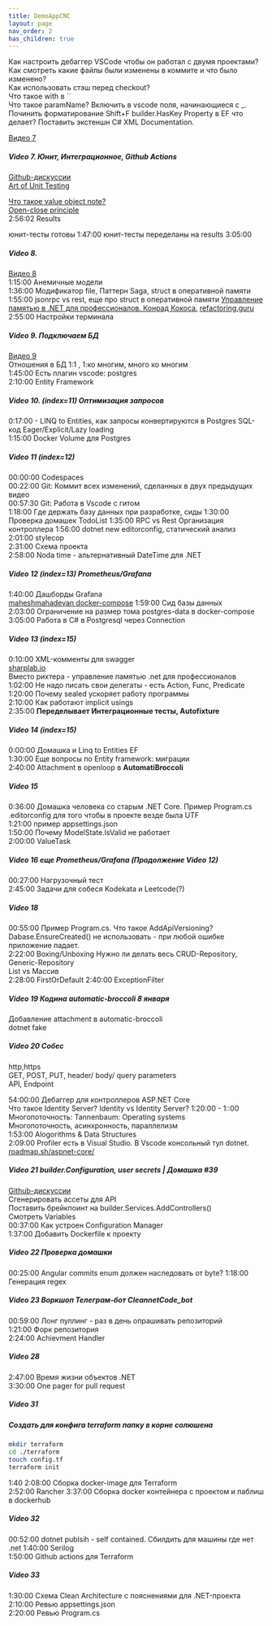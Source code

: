 ```yaml
---
title: DemoAppCNC
layout: page
nav_order: 2
has_children: true
---
```

Как настроить дебаггер VSCode чтобы он работал с двумя проектами?  
Как смотреть какие файлы были изменены в коммите и что было изменено?  
Как использовать стэш перед checkout?  
Что такое with в ``  
Что такое paramName?
Включить в vscode поля, начинающиеся с _.
Починить форматирование  Shift+F
builder.HasKey Property в EF что делает?
Поставить экстеншн C# XML Documentation.  


[Видео 7](https://www.youtube.com/watch?v=ZySlW3PW8-I&list=PLmmIuINqEtvwFrQ9tpYzGMauy4GVp6GuR&index=7)  

##### Video 7. Юнит, Интеграционное, Github Actions  
[Github-дискуссии](https://github.com/cleannetcode/Index/discussions/34)  
[Art of Unit Testing](https://www.artofunittesting.com/)  

[Что такое value object note?](https://www.youtube.com/live/ZySlW3PW8-I?feature=share&t=6296)  
[Open-close principle](https://www.youtube.com/live/ZySlW3PW8-I?feature=share&t=10439)  
2:56:02 Results  

юнит-тесты готовы 1:47:00
юнит-тесты переделаны на results 3:05:00

##### Video 8.
[Видео 8](https://www.youtube.com/watch?v=ZySlW3PW8-I&list=PLmmIuINqEtvwFrQ9tpYzGMauy4GVp6GuR&index=8)  
1:15:00 Анемичные модели  
1:36:00 Модификатор file, Паттерн Saga, struct в оперативной памяти  
1:55:00 jsonrpc vs rest, еще про struct в оперативной памяти 
[Управление памятью в .NET для профессионалов. Конрад Кокоса.]()
[refactoring.guru](refactoring.guru)  
2:55:00 Настройки терминала  

##### Video 9. Подключаем БД
[Видео 9](https://www.youtube.com/watch?v=ZySlW3PW8-I&list=PLmmIuINqEtvwFrQ9tpYzGMauy4GVp6GuR&index=9)  
Отношения в БД 1:1 , 1:ко многим, много ко многим  
1:45:00 Есть плагин vscode: postgres  
2:10:00 Entity Framework

##### Video 10. (index=11) Оптимизация запросов    
0:17:00 -  LINQ to Entities, как запросы конвертируются в Postgres SQL-код Eager/Explicit/Lazy loading  
1:15:00 Docker Volume для Postgres  
##### Video 11 (index=12)
00:00:00 Codespaces  
00:22:00 Git: Коммит всех изменений, сделанных в двух предыдущих видео  
00:57:30 Git: Работа в Vscode c гитом  
1:18:00 Где держать базу данных при разработке, сиды
1:30:00 Проверка домашек TodoList
1:35:00 RPC vs Rest Организация контроллера
1:56:00 dotnet new editorconfig, статический анализ  
2:01:00 stylecop  
2:31:00 Схема проекта  
2:58:00 Noda time - альтернативный DateTime для .NET
##### Video 12 (index=13)  Prometheus/Grafana
1:40:00 Дашборды Grafana  
[maheshmahadevan docker-compose](https://github.com/maheshmahadevan/docker-monitoring-windows)
1:59:00 Сид базы данных  
2:03:00 Ограничение на размер тома postgres-data в docker-compose  
3:05:00 Работа в C# в Postgresql через Connection  
##### Video 13 (index=15)
0:10:00 XML-комменты для swagger  
[sharplab.io](sharplab.io)  
Вместо рихтера - управление памятью .net для профессионалов  
1:02:00 Не надо писать свои делегаты - есть Action, Func, Predicate  
1:20:00 Почему sealed ускоряет работу программы  
2:10:00 Как работают implicit usings  
2:35:00 **Переделывает Интеграционные тесты, Autofixture**  
##### Video 14 (index=15)
0:00:00 Домашка и Linq to Entities EF  
1:30:00 Еще вопросы по Entity framework: миграции  
2:40:00 Attachment в openloop в **AutomatiBroccoli**
##### Video 15
0:36:00 Домашка человека со старым .NET Core. Пример Program.cs  
.editorconfig для того чтобы в проекте везде была UTF  
1:21:00 пример appsettings.json  
1:50:00 Почему ModelState.IsValid не работает  
2:00:00 ValueTask  
##### Video 16 еще Prometheus/Grafana (Продолжение Video 12)
00:27:00 Нагрузочный тест  
2:45:00 Задачи для собеся Kodekata и Leetcode(?)  
##### Video 18
00:55:00 Пример Program.cs. Что такое AddApiVersioning?
Dabase.EnsureCreated() не использовать - при любой ошибке приложение падает.  
2:22:00 Boxing/Unboxing Нужно ли делать весь CRUD-Repository, Generic-Repository  
List vs Массив  
2:28:00 FirstOrDefault 
2:40:00 ExceptionFilter  
##### Video 19 Кодина automatic-broccoli 8 января  
Добавление attachment в automatic-broccoli  
dotnet fake
##### Video 20 Собес  
http,https  
GET, POST, PUT, 
header/ body/ query parameters  
API, Endpoint  

54:00:00 Дебаггер для контроллеров ASP.NET Core  
Что такое Identity Server? Identity vs Identity Server?
1:20:00 - 1::00 Многопоточность: Tannenbaum: Operating systems  
Многопоточность, асинхронность, параллелизм  
1:53:00 Alogorithms & Data Structures  
2:09:00 Profiler есть в Visual Studio. В Vscode консольный тул dotnet.  
[roadmap.sh/aspnet-core/](roadmap.sh/aspnet-core/)
##### Video 21 builder.Configuration, user secrets | Домашка #39  
[Github-дискуссии](https://github.com/cleannetcode/Index/discussions/39)  
Сгенерировать ассеты для API  
Поставить брейкпоинт на builder.Services.AddControllers()  
Смотреть Variables  
00:37:00 Как устроен Configuration Manager  
1:37:00 Добавить Dockerfile к проекту  

##### Video 22 Проверка домашки  
00:25:00 Angular commits
enum должен наследовать от byte? 
1:18:00 Генерация regex  
##### Video 23 Воркшоп Телеграм-бот  CleannetCode_bot  
00:59:00 Лонг пуллинг - раз в день опрашивать репозиторий  
1:21:00 Форк репозитория  
2:24:00 Achievment Handler  
##### Video 28
2:47:00 Время жизни объектов .NET  
3:30:00 One pager for pull request  


##### Video 31
##### Создать для конфига terraform папку в корне солюшена  
```bash
mkdir terraform
cd ./terraform
touch config.tf
terraform init
```
1:40
2:08:00 Сборка docker-image для Terraform  
2:52:00 Rancher
3:37:00 Сборка docker контейнера с проектом и паблиш в dockerhub  


##### Video 32
00:52:00 dotnet publsih - self contained. Сбилдить для машины где нет .net
1:40:00 Serilog  
1:50:00 Github actions для Terraform  

##### Video 33  
1:30:00 Схема Clean Architecture с пояснениями для .NET-проекта  
2:10:00 Ревью appsettings.json  
2:20:00 Ревью Program.cs  
